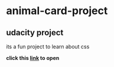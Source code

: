 # animal-card-project
## udacity project

its a fun project to learn about css

**click this [link]( https://sambu004.github.io/animal-card-project/card.html) to open**

